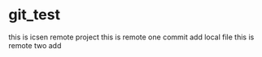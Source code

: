 # git_test
this is icsen remote project
this is remote one commit
add local file
this is remote two add

